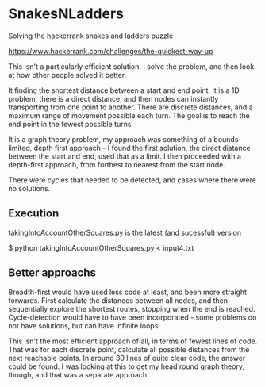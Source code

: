 # SnakesNLadders

Solving the hackerrank snakes and ladders puzzle

https://www.hackerrank.com/challenges/the-quickest-way-up

This isn't a particularly efficient solution. I solve the problem, and then look at how other people solved it better.

It finding the shortest distance between a start and end point. It is a 1D problem, there is a direct distance, and then nodes
can instantly transporting from one point to another. There are discrete distances, and a maximum range of movement possible
each turn. The goal is to reach the end point in the fewest possible turns.

It is a graph theory problem, my approach was something of a bounds-limited, depth first approach - I found the first 
solution, the direct distance between the start and end, used that as a limit. I then proceeded with a depth-first approach,
from furthest to nearest from the start node.

There were cycles that needed to be detected, and cases where there were no solutions.


## Execution

takingIntoAccountOtherSquares.py is the latest (and sucessful) version

$ python takingIntoAccountOtherSquares.py < input4.txt


## Better approachs

Breadth-first would have used less code at least, and been more straight forwards. First calculate the distances between all
nodes, and then sequentially explore the shortest routes, stopping when the end is reached. Cycle-detection would have to
have been incorporated - some problems do not have solutions, but can have infinite loops.

This isn't the most efficient approach of all, in terms of fewest lines of code. That was for each discrete point, calculate
all possible distances from the next reachable points. In around 30 lines of quite clear code, the answer could be found.
I was looking at this to get my head round graph theory, though, and that was a separate approach.
